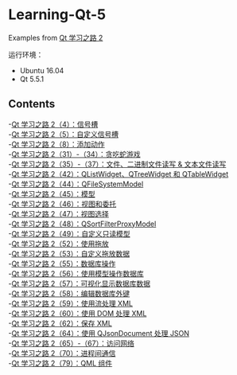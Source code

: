# Learning-Qt-5
Examples from [Qt 学习之路 2](https://www.devbean.net/category/qt-study-road-2/)

运行环境：
* Ubuntu 16.04
* Qt 5.5.1

## Contents
-[Qt 学习之路 2（4）：信号槽](Connect)  
-[Qt 学习之路 2（5）：自定义信号槽](News)  
-[Qt 学习之路 2（8）：添加动作](Action)  
-[Qt 学习之路 2（31）-（34）：贪吃蛇游戏](Snake)  
-[Qt 学习之路 2（35）-（37）：文件、二进制文件读写 & 文本文件读写](File)  
-[Qt 学习之路 2（42）：QListWidget、QTreeWidget 和 QTableWidget](ModelView)  
-[Qt 学习之路 2（44）：QFileSystemModel](FileSystemM)  
-[Qt 学习之路 2（45）：模型](FileM)  
-[Qt 学习之路 2（46）：视图和委托](StringListM)  
-[Qt 学习之路 2（47）：视图选择](ItemSelectionM)  
-[Qt 学习之路 2（48）：QSortFilterProxyModel](SortFilter)  
-[Qt 学习之路 2（49）：自定义只读模型](CurrencyM)  
-[Qt 学习之路 2（52）：使用拖放](DnD)  
-[Qt 学习之路 2（53）：自定义拖放数据](TableDnD)  
-[Qt 学习之路 2（55）：数据库操作](SqlQuery)  
-[Qt 学习之路 2（56）：使用模型操作数据库](SqlTableM)  
-[Qt 学习之路 2（57）：可视化显示数据库数据](SqlModelView)  
-[Qt 学习之路 2（58）：编辑数据库外键](SqlRelationalMV)  
-[Qt 学习之路 2（59）：使用流处理 XML](XmlRead)  
-[Qt 学习之路 2（60）：使用 DOM 处理 XML](XmlDom)  
-[Qt 学习之路 2（62）：保存 XML](XmlWrite)  
-[Qt 学习之路 2（64）：使用 QJsonDocument 处理 JSON](JsonRead)  
-[Qt 学习之路 2（65）-（67）：访问网络](Network)  
-[Qt 学习之路 2（70）：进程间通信](ShareMemory)  
-[Qt 学习之路 2（79）：QML 组件](QQButton)
